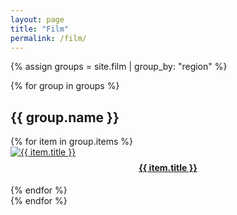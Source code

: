 ```yaml
---
layout: page
title: "Film"
permalink: /film/
---
```


{% assign groups = site.film | group_by: "region" %}

{% for group in groups %}
## {{ group.name }}

<div class="collection-grid">
  {% for item in group.items %}
    <div class="collection-grid__item">
      <a href="{{ item.url }}">
        <img src="{{ item.image }}" alt="{{ item.title }}"/>
        <h4 style="text-align:center;margin-top:.5rem">{{ item.title }}</h4>
      </a>
    </div>
  {% endfor %}
</div>
{% endfor %}

